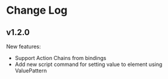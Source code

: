 ﻿# Change Log

<!--## Unreleased-->

## v1.2.0

New features:
- Support Action Chains from bindings
- Add new script command for setting value to element using ValuePattern

